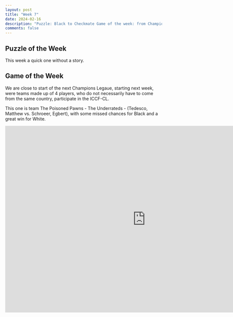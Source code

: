 ```yaml
---
layout: post
title: "Week 7"
date: 2024-02-16
description: "Puzzle: Black to Checkmate Game of the week: from Champions League 2021 The Poisoned Pawns vs The Underrateds"
comments: false
---
```


## Puzzle of the Week

This week a quick one without a story.

<div class="cbdiagram"
data-size="400"
data-fen="8/r5k1/6pb/2RQ4/qPKP4/2P2P1P/8/8 b - - 0 1"
data-legend="Black to checkmate"
data-hint="Don't line up your pieces in a way that they can't be captured."
data-solution="a4a2">
</div>


## Game of the Week

We are close to start of the next Champions Legaue, starting next week, were teams made up of 4 players, who do not necessarily have to come from the same country, participate in the ICCF-CL.

This one is team The Poisoned Pawns - The Underrateds - (Tedesco, Matthew vs. Schroeer, Egbert), with some missed chances for Black and a great win for White.


<iframe style='border: 0;' width='900px' height='600px' src='https://share.chessbase.com/SharedGames/frame/?p=+hMLpqrrMZk/YsZYsTyWlZarlilS3mIX/T+aaePeIIqUrFSkhXo57sFvQai//aod'></iframe>